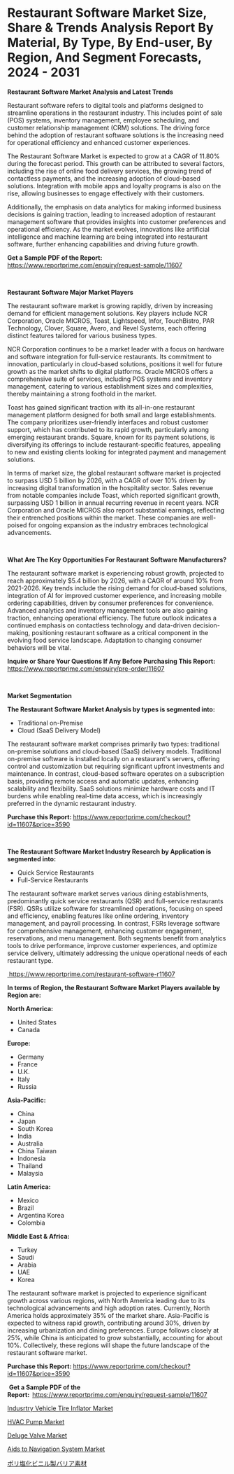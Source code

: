 <p><h1>Restaurant Software Market Size, Share & Trends Analysis Report By Material, By Type, By End-user, By Region, And Segment Forecasts, 2024 - 2031</h1></p><p><strong>Restaurant Software Market Analysis and Latest Trends</strong></p>
<p><p>Restaurant software refers to digital tools and platforms designed to streamline operations in the restaurant industry. This includes point of sale (POS) systems, inventory management, employee scheduling, and customer relationship management (CRM) solutions. The driving force behind the adoption of restaurant software solutions is the increasing need for operational efficiency and enhanced customer experiences.</p><p>The Restaurant Software Market is expected to grow at a CAGR of 11.80% during the forecast period. This growth can be attributed to several factors, including the rise of online food delivery services, the growing trend of contactless payments, and the increasing adoption of cloud-based solutions. Integration with mobile apps and loyalty programs is also on the rise, allowing businesses to engage effectively with their customers.</p><p>Additionally, the emphasis on data analytics for making informed business decisions is gaining traction, leading to increased adoption of restaurant management software that provides insights into customer preferences and operational efficiency. As the market evolves, innovations like artificial intelligence and machine learning are being integrated into restaurant software, further enhancing capabilities and driving future growth.</p></p>
<p><strong>Get a Sample PDF of the Report:&nbsp;</strong> <a href="https://www.reportprime.com/enquiry/request-sample/11607">https://www.reportprime.com/enquiry/request-sample/11607</a></p>
<p>&nbsp;</p>
<p><strong>Restaurant Software Major Market Players</strong></p>
<p><p>The restaurant software market is growing rapidly, driven by increasing demand for efficient management solutions. Key players include NCR Corporation, Oracle MICROS, Toast, Lightspeed, Infor, TouchBistro, PAR Technology, Clover, Square, Avero, and Revel Systems, each offering distinct features tailored for various business types.</p><p>NCR Corporation continues to be a market leader with a focus on hardware and software integration for full-service restaurants. Its commitment to innovation, particularly in cloud-based solutions, positions it well for future growth as the market shifts to digital platforms. Oracle MICROS offers a comprehensive suite of services, including POS systems and inventory management, catering to various establishment sizes and complexities, thereby maintaining a strong foothold in the market.</p><p>Toast has gained significant traction with its all-in-one restaurant management platform designed for both small and large establishments. The company prioritizes user-friendly interfaces and robust customer support, which has contributed to its rapid growth, particularly among emerging restaurant brands. Square, known for its payment solutions, is diversifying its offerings to include restaurant-specific features, appealing to new and existing clients looking for integrated payment and management solutions.</p><p>In terms of market size, the global restaurant software market is projected to surpass USD 5 billion by 2026, with a CAGR of over 10% driven by increasing digital transformation in the hospitality sector. Sales revenue from notable companies include Toast, which reported significant growth, surpassing USD 1 billion in annual recurring revenue in recent years. NCR Corporation and Oracle MICROS also report substantial earnings, reflecting their entrenched positions within the market. These companies are well-poised for ongoing expansion as the industry embraces technological advancements.</p></p>
<p>&nbsp;</p>
<p><strong>What Are The Key Opportunities For Restaurant Software Manufacturers?</strong></p>
<p><p>The restaurant software market is experiencing robust growth, projected to reach approximately $5.4 billion by 2026, with a CAGR of around 10% from 2021-2026. Key trends include the rising demand for cloud-based solutions, integration of AI for improved customer experience, and increasing mobile ordering capabilities, driven by consumer preferences for convenience. Advanced analytics and inventory management tools are also gaining traction, enhancing operational efficiency. The future outlook indicates a continued emphasis on contactless technology and data-driven decision-making, positioning restaurant software as a critical component in the evolving food service landscape. Adaptation to changing consumer behaviors will be vital.</p></p>
<p><strong>Inquire or Share Your Questions If Any Before Purchasing This Report:</strong> <a href="https://www.reportprime.com/enquiry/pre-order/11607">https://www.reportprime.com/enquiry/pre-order/11607</a></p>
<p>&nbsp;</p>
<p><strong>Market Segmentation</strong></p>
<p><strong>The Restaurant Software Market Analysis by types is segmented into:</strong></p>
<p><ul><li>Traditional on-Premise</li><li>Cloud (SaaS Delivery Model)</li></ul></p>
<p><p>The restaurant software market comprises primarily two types: traditional on-premise solutions and cloud-based (SaaS) delivery models. Traditional on-premise software is installed locally on a restaurant's servers, offering control and customization but requiring significant upfront investments and maintenance. In contrast, cloud-based software operates on a subscription basis, providing remote access and automatic updates, enhancing scalability and flexibility. SaaS solutions minimize hardware costs and IT burdens while enabling real-time data access, which is increasingly preferred in the dynamic restaurant industry.</p></p>
<p><strong>Purchase this Report:&nbsp;</strong><a href="https://www.reportprime.com/checkout?id=11607&price=3590">https://www.reportprime.com/checkout?id=11607&price=3590</a></p>
<p>&nbsp;</p>
<p><strong>The Restaurant Software Market Industry Research by Application is segmented into:</strong></p>
<p><ul><li>Quick Service Restaurants</li><li>Full-Service Restaurants</li></ul></p>
<p><p>The restaurant software market serves various dining establishments, predominantly quick service restaurants (QSR) and full-service restaurants (FSR). QSRs utilize software for streamlined operations, focusing on speed and efficiency, enabling features like online ordering, inventory management, and payroll processing. In contrast, FSRs leverage software for comprehensive management, enhancing customer engagement, reservations, and menu management. Both segments benefit from analytics tools to drive performance, improve customer experiences, and optimize service delivery, ultimately addressing the unique operational needs of each restaurant type.</p></p>
<p><a href="https://www.reportprime.com/restaurant-software-r11607">&nbsp;https://www.reportprime.com/restaurant-software-r11607</a></p>
<p><strong>In terms of Region, the Restaurant Software Market Players available by Region are:</strong></p>
<p>
    <p> <strong> North America: </strong>
        <ul>
            <li>United States</li>
            <li>Canada</li>
        </ul>
        </p> 
    <p> <strong> Europe: </strong>
        <ul>
            <li>Germany</li>
            <li>France</li>
            <li>U.K.</li>
            <li>Italy</li>
            <li>Russia</li>
        </ul>
        </p> 
    <p> <strong> Asia-Pacific: </strong>
        <ul>
            <li>China</li>
            <li>Japan</li>
            <li>South Korea</li>
            <li>India</li>
            <li>Australia</li>
            <li>China Taiwan</li>
            <li>Indonesia</li>
            <li>Thailand</li>
            <li>Malaysia</li>
        </ul>
        </p> 
    <p> <strong> Latin America: </strong>
        <ul>
            <li>Mexico</li>
            <li>Brazil</li>
            <li>Argentina Korea</li>
            <li>Colombia</li>
        </ul>
        </p> 
    <p> <strong> Middle East & Africa: </strong>
        <ul>
            <li>Turkey</li>
            <li>Saudi</li>
            <li>Arabia</li>
            <li>UAE</li>
            <li>Korea</li>
        </ul>
    </p>
    </p>
<p><p>The restaurant software market is projected to experience significant growth across various regions, with North America leading due to its technological advancements and high adoption rates. Currently, North America holds approximately 35% of the market share. Asia-Pacific is expected to witness rapid growth, contributing around 30%, driven by increasing urbanization and dining preferences. Europe follows closely at 25%, while China is anticipated to grow substantially, accounting for about 10%. Collectively, these regions will shape the future landscape of the restaurant software market.</p></p>
<p><strong>Purchase this Report: </strong><a href="https://www.reportprime.com/checkout?id=11607&price=3590">https://www.reportprime.com/checkout?id=11607&price=3590</a></p>
<p>&nbsp;<strong>Get a Sample PDF of the Report:&nbsp;&nbsp;</strong><a href="https://www.reportprime.com/enquiry/request-sample/11607">https://www.reportprime.com/enquiry/request-sample/11607</a></p>
<p><strong></strong></p>
<p><p><a href="https://issuu.com/reportprime-2/docs/indusrtry-vehicle-tire-inflator-mar_e934ea85f1e841">Indusrtry Vehicle Tire Inflator Market</a></p><p><a href="https://www.linkedin.com/pulse/what-innovations-market-trends-shaping-hvac-pump-startagem-xmjyc?trackingId=hYhMX%2FU4Q%2BC5JGWCjIjIHA%3D%3D">HVAC Pump Market</a></p><p><a href="https://www.linkedin.com/pulse/strategic-roadmap-success-global-deluge-valve-market-rp4de?trackingId=EVJiBOYdRhe1rbPgYLsY6A%3D%3D">Deluge Valve Market</a></p><p><a href="https://medium.com/@ikeschumm18/the-aids-to-navigation-system-market-has-grown-significantly-as-a-result-of-several-important-4754b9a5601b">Aids to Navigation System Market</a></p><p><a href="https://medium.com/@maninajar/pvdc-barrier-material-market-%E3%81%AE%E3%82%B0%E3%83%AD%E3%83%BC%E3%83%90%E3%83%AB%E5%B8%82%E5%A0%B4%E6%A6%82%E8%A6%81%E3%81%AF-%E4%B8%96%E7%95%8C%E3%81%8A%E3%82%88%E3%81%B3%E4%B8%BB%E8%A6%81%E5%B8%82%E5%A0%B4%E3%81%AB%E3%81%8A%E3%81%91%E3%82%8B%E6%A5%AD%E7%95%8C%E3%81%AB%E5%BD%B1%E9%9F%BF%E3%82%92%E4%B8%8E%E3%81%88%E3%82%8B%E4%B8%BB%E8%A6%81%E3%81%AA%E3%83%88%E3%83%AC%E3%83%B3%E3%83%89%E3%81%AB%E3%81%A4%E3%81%84%E3%81%A6-%E7%8B%AC%E8%87%AA%E3%81%AE%E8%A6%96%E7%82%B9%E3%82%92%E6%8F%90%E4%BE%9B%E3%81%97%E3%81%BE%E3%81%99-b596e8b4e0b0">ポリ塩化ビニル製バリア素材</a></p></p>